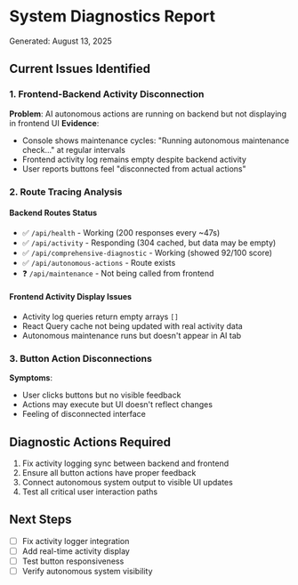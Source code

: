 # System Diagnostics Report
Generated: August 13, 2025

## Current Issues Identified

### 1. Frontend-Backend Activity Disconnection
**Problem**: AI autonomous actions are running on backend but not displaying in frontend UI
**Evidence**: 
- Console shows maintenance cycles: "Running autonomous maintenance check..." at regular intervals
- Frontend activity log remains empty despite backend activity
- User reports buttons feel "disconnected from actual actions"

### 2. Route Tracing Analysis

#### Backend Routes Status
- ✅ `/api/health` - Working (200 responses every ~47s)
- ✅ `/api/activity` - Responding (304 cached, but data may be empty)
- ✅ `/api/comprehensive-diagnostic` - Working (showed 92/100 score)
- ✅ `/api/autonomous-actions` - Route exists
- ❓ `/api/maintenance` - Not being called from frontend

#### Frontend Activity Display Issues
- Activity log queries return empty arrays `[]`
- React Query cache not being updated with real activity data
- Autonomous maintenance runs but doesn't appear in AI tab

### 3. Button Action Disconnections
**Symptoms**:
- User clicks buttons but no visible feedback
- Actions may execute but UI doesn't reflect changes
- Feeling of disconnected interface

## Diagnostic Actions Required
1. Fix activity logging sync between backend and frontend
2. Ensure all button actions have proper feedback
3. Connect autonomous system output to visible UI updates
4. Test all critical user interaction paths

## Next Steps
- [ ] Fix activity logger integration
- [ ] Add real-time activity display
- [ ] Test button responsiveness
- [ ] Verify autonomous system visibility